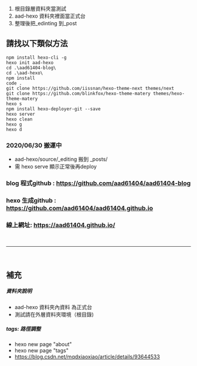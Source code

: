 1. 根目錄層資料夾當測試 
2. aad-hexo 資料夾裡面當正式台
3. 整理後把_edinting 到_post

## 請找以下類似方法

```
npm install hexo-cli -g
hexo init aad-hexo
cd .\aad61404-blog\     
cd .\aad-hexo\          
npm install  
code .
git clone https://github.com/iissnan/hexo-theme-next themes/next
git clone https://github.com/blinkfox/hexo-theme-matery themes/hexo-theme-matery
hexo s
npm install hexo-deployer-git --save
hexo server
hexo clean 
hexo g
hexo d   
```

### 2020/06/30 搬運中
- aad-hexo/source/_editing 搬到 _posts/ 
- 需 hexo serve 顯示正常後再deploy

### blog 程式github : https://github.com/aad61404/aad61404-blog
### hexo 生成github : https://github.com/aad61404/aad61404.github.io
### 線上網址: https://aad61404.github.io/

<br />

---------------------------------------

<br />

## 補充
##### 資料夾說明
- aad-hexo 資料夾內資料 為正式台
- 測試請在外層資料夾環境（根目錄)

##### tags: 路徑調整
* hexo new page "about"
* hexo new page "tags"
* https://blog.csdn.net/mqdxiaoxiao/article/details/93644533
